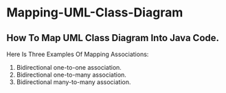 # Mapping-UML-Class-Diagram
## How To Map UML Class Diagram Into Java Code.

Here Is Three Examples Of Mapping Associations:
1. Bidirectional one-to-one association.
2. Bidirectional one-to-many association.
3. Bidirectional many-to-many association.
